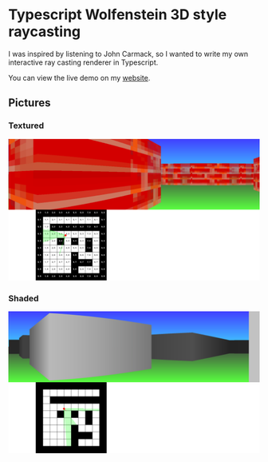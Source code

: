 # Typescript Wolfenstein 3D style raycasting

I was inspired by listening to John Carmack, so I wanted to write my own interactive ray casting renderer in Typescript.

You can view the live demo on my [website](https://igniparoustempest.github.io/raycast-renderer/).

## Pictures

### Textured
![](./docs/screenshot_textured.png)
### Shaded
![](./docs/screenshot_shaded.png)
